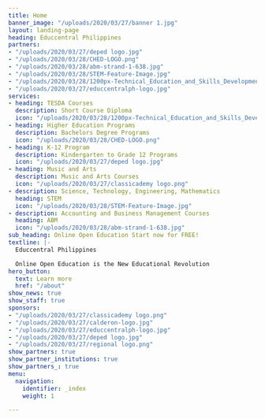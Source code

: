 ```yaml
---
title: Home
banner_image: "/uploads/2020/03/27/banner 1.jpg"
layout: landing-page
heading: Educcentral Philippines
partners:
- "/uploads/2020/03/27/deped logo.jpg"
- "/uploads/2020/03/28/CHED-LOGO.png"
- "/uploads/2020/03/28/abm-strand-1-638.jpg"
- "/uploads/2020/03/28/STEM-Feature-Image.jpg"
- "/uploads/2020/03/28/1200px-Technical_Education_and_Skills_Development_Authority_(TESDA).svg.png"
- "/uploads/2020/03/27/educcentralph-logo.jpg"
services:
- heading: TESDA Courses
  description: Short Course Diploma
  icon: "/uploads/2020/03/28/1200px-Technical_Education_and_Skills_Development_Authority_(TESDA).svg.png"
- heading: Higher Education Programs
  description: Bachelors Degree Programs
  icon: "/uploads/2020/03/28/CHED-LOGO.png"
- heading: K-12 Program
  description: Kindergarten to Grade 12 Programs
  icon: "/uploads/2020/03/27/deped logo.jpg"
- heading: Music and Arts
  description: Music and Arts Courses
  icon: "/uploads/2020/03/27/classicademy logo.png"
- description: Science, Technology, Engineering, Mathematics
  heading: STEM
  icon: "/uploads/2020/03/28/STEM-Feature-Image.jpg"
- description: Accounting and Business Management Courses
  heading: ABM
  icon: "/uploads/2020/03/28/abm-strand-1-638.jpg"
sub_heading: Online Open Education Start now for FREE!
textline: |-
  Educcentral Philippines

  Online Open Education is the New Educational Revolution
hero_button:
  text: Learn more
  href: "/about"
show_news: true
show_staff: true
sponsors:
- "/uploads/2020/03/27/classicademy logo.png"
- "/uploads/2020/03/27/calderon-logo.jpg"
- "/uploads/2020/03/27/educcentralph-logo.jpg"
- "/uploads/2020/03/27/deped logo.jpg"
- "/uploads/2020/03/27/regional logo.png"
show_partners: true
show_partner_institutions: true
show_partners_: true
menu:
  navigation:
    identifier: _index
    weight: 1

---
```

